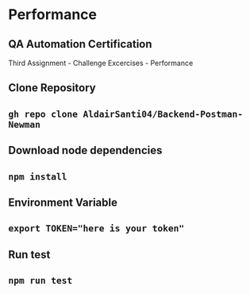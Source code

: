 # Performance

## QA Automation Certification

Third Assignment - Challenge Excercises - Performance

## Clone Repository
## `gh repo clone AldairSanti04/Backend-Postman-Newman`

## Download node dependencies
## `npm install`

## Environment Variable
## `export TOKEN="here is your token"`

## Run test 
## `npm run test`
